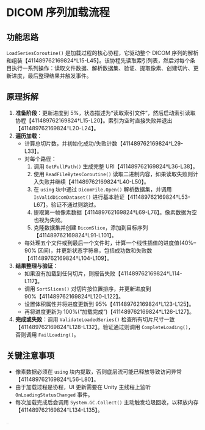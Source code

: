 # DICOM 序列加载流程

## 功能思路

`LoadSeriesCoroutine()` 是加载过程的核心协程，它驱动整个 DICOM 序列的解析和组装【411489762169824†L15-L45】。该协程先读取索引列表，然后对每个条目执行一系列操作：读取文件数据、解析数据集、验证、提取像素、创建切片、更新进度，最后整理结果并触发事件。

## 原理拆解

1. **准备阶段**：更新进度到 5%，状态描述为“读取索引文件”，然后启动索引读取协程【411489762169824†L15-L20】。索引为空时直接失败并退出【411489762169824†L20-L24】。
2. **遍历加载**：
   - 计算总切片数，并初始化成功/失败计数【411489762169824†L29-L33】。
   - 对每个路径：
     1. 调用 `GetFullPath()` 生成完整 URI【411489762169824†L36-L38】。
     2. 使用 `ReadFileBytesCoroutine()` 读取二进制内容，如果读取失败则计入失败并继续【411489762169824†L40-L50】。
     3. 在 `using` 块中通过 `DicomFile.Open()` 解析数据集，并调用 `IsValidDicomDataset()` 进行基本验证【411489762169824†L53-L67】。验证不通过则跳过。
     4. 提取第一帧像素数据【411489762169824†L69-L76】。像素数据为空也视为失败。
     5. 克隆数据集并创建 `DicomSlice`，添加到目标序列【411489762169824†L91-L101】。
   - 每处理五个文件或到最后一个文件时，计算一个线性插值的进度值(40%–90% 区间)，并更新状态字符串，包括成功数和失败数【411489762169824†L104-L109】。
3. **结果整理与验证**：
   - 如果没有加载到任何切片，则报告失败【411489762169824†L114-L117】。
   - 调用 `SortSlices()` 对切片按位置排序，并更新进度到 90%【411489762169824†L120-L122】。
   - 设置体积属性并将进度更新到 95%【411489762169824†L123-L125】。
   - 再将进度更新为 100%(“加载完成”)【411489762169824†L126-L127】。
4. **完成或失败**：调用 `ValidateLoadedSeries()` 检查所有切片尺寸一致【411489762169824†L128-L132】。验证通过则调用 `CompleteLoading()`，否则调用 `FailLoading()`。

## 关键注意事项

- 像素数据必须在 `using` 块内提取，否则底层流可能已释放导致访问异常【411489762169824†L56-L80】。
- 由于加载过程是协程，UI 更新需要在 Unity 主线程上监听 `OnLoadingStatusChanged` 事件。
- 每次加载完成后会调用 `System.GC.Collect()` 主动触发垃圾回收，以释放内存【411489762169824†L134-L135】。

![加载循环示意图](./images/placeholder.png)
